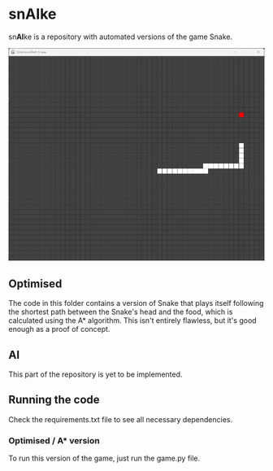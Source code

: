# snAIke
sn**AI**ke is a repository with automated versions of the game Snake.

![Demo of program](Demo/demo.gif)

## Optimised
The code in this folder contains a version of Snake that plays itself following the shortest path between the Snake's head and the food, which is calculated using the A* algorithm.
This isn't entirely flawless, but it's good enough as a proof of concept.

## AI
This part of the repository is yet to be implemented.

## Running the code
Check the requirements.txt file to see all necessary dependencies.
### Optimised / A* version
To run this version of the game, just run the game.py file.